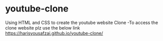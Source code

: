# youtube-clone
Using HTML and CSS to create the youtube website Clone
-To access the clone website plz use the below link
https://harisyousafzai.github.io/youtube-clone/
